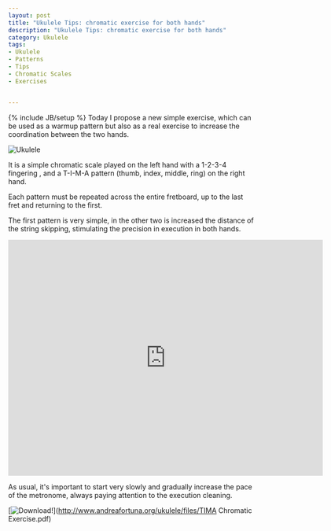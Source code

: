 ```yaml
---
layout: post
title: "Ukulele Tips: chromatic exercise for both hands"
description: "Ukulele Tips: chromatic exercise for both hands"
category: Ukulele
tags: 
- Ukulele
- Patterns
- Tips
- Chromatic Scales
- Exercises


---
```

{% include JB/setup %}
Today I propose a new simple exercise, which can be used as a warmup pattern but also as a real exercise to increase the coordination between the two hands.

![Ukulele](http://www.andreafortuna.org/ukulele/images/tima.png)
<!-- more -->

It is a simple chromatic scale played on the left hand with a 1-2-3-4 fingering , and a T-I-M-A pattern (thumb, index, middle, ring) on the right hand. 

Each pattern must be repeated across the entire fretboard, up to the last fret and returning to the first.

The first pattern is very simple,  in the other two is increased the distance of the string skipping, stimulating the precision in execution in both hands.

<iframe width="640" height="480" src="https://www.youtube.com/embed/9iBs5fWGL2w" frameborder="0" allowfullscreen></iframe>


As usual, it's important to start very slowly and gradually increase the pace of the metronome, always paying attention to the execution cleaning.

[![Download!](http://www.andreafortuna.org/images/Download-PDF-Button.png)](http://www.andreafortuna.org/ukulele/files/TIMA Chromatic Exercise.pdf)





